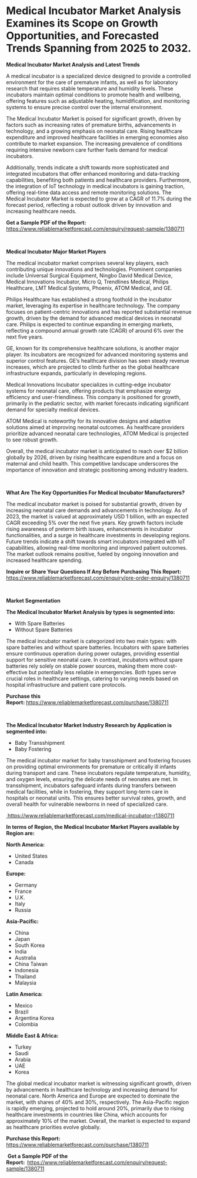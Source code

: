 <p><h1>Medical Incubator Market Analysis Examines its Scope on Growth Opportunities, and Forecasted Trends Spanning from 2025 to 2032.</h1></p><p><strong>Medical Incubator Market Analysis and Latest Trends</strong></p>
<p><p>A medical incubator is a specialized device designed to provide a controlled environment for the care of premature infants, as well as for laboratory research that requires stable temperature and humidity levels. These incubators maintain optimal conditions to promote health and wellbeing, offering features such as adjustable heating, humidification, and monitoring systems to ensure precise control over the internal environment.</p><p>The Medical Incubator Market is poised for significant growth, driven by factors such as increasing rates of premature births, advancements in technology, and a growing emphasis on neonatal care. Rising healthcare expenditure and improved healthcare facilities in emerging economies also contribute to market expansion. The increasing prevalence of conditions requiring intensive newborn care further fuels demand for medical incubators.</p><p>Additionally, trends indicate a shift towards more sophisticated and integrated incubators that offer enhanced monitoring and data-tracking capabilities, benefiting both patients and healthcare providers. Furthermore, the integration of IoT technology in medical incubators is gaining traction, offering real-time data access and remote monitoring solutions. The Medical Incubator Market is expected to grow at a CAGR of 11.7% during the forecast period, reflecting a robust outlook driven by innovation and increasing healthcare needs.</p></p>
<p><strong>Get a Sample PDF of the Report:&nbsp;</strong> <a href="https://www.reliablemarketforecast.com/enquiry/request-sample/1380711?utm_campaign=3194&utm_medium=2&utm_source=Github&utm_content=ia&utm_term=13042025&utm_id=medical-incubator">https://www.reliablemarketforecast.com/enquiry/request-sample/1380711</a></p>
<p>&nbsp;</p>
<p><strong>Medical Incubator Major Market Players</strong></p>
<p><p>The medical incubator market comprises several key players, each contributing unique innovations and technologies. Prominent companies include Universal Surgical Equipment, Ningbo David Medical Device, Medical Innovations Incubator, Micro Q, Trendlines Medical, Philips Healthcare, LMT Medical Systems, Phoenix, ATOM Medical, and GE.</p><p>Philips Healthcare has established a strong foothold in the incubator market, leveraging its expertise in healthcare technology. The company focuses on patient-centric innovations and has reported substantial revenue growth, driven by the demand for advanced medical devices in neonatal care. Philips is expected to continue expanding in emerging markets, reflecting a compound annual growth rate (CAGR) of around 6% over the next five years.</p><p>GE, known for its comprehensive healthcare solutions, is another major player. Its incubators are recognized for advanced monitoring systems and superior control features. GE’s healthcare division has seen steady revenue increases, which are projected to climb further as the global healthcare infrastructure expands, particularly in developing regions.</p><p>Medical Innovations Incubator specializes in cutting-edge incubator systems for neonatal care, offering products that emphasize energy efficiency and user-friendliness. This company is positioned for growth, primarily in the pediatric sector, with market forecasts indicating significant demand for specialty medical devices.</p><p>ATOM Medical is noteworthy for its innovative designs and adaptive solutions aimed at improving neonatal outcomes. As healthcare providers prioritize advanced neonatal care technologies, ATOM Medical is projected to see robust growth.</p><p>Overall, the medical incubator market is anticipated to reach over $2 billion globally by 2026, driven by rising healthcare expenditure and a focus on maternal and child health. This competitive landscape underscores the importance of innovation and strategic positioning among industry leaders.</p></p>
<p>&nbsp;</p>
<p><strong>What Are The Key Opportunities For Medical Incubator Manufacturers?</strong></p>
<p><p>The medical incubator market is poised for substantial growth, driven by increasing neonatal care demands and advancements in technology. As of 2023, the market is valued at approximately USD 1 billion, with an expected CAGR exceeding 5% over the next five years. Key growth factors include rising awareness of preterm birth issues, enhancements in incubator functionalities, and a surge in healthcare investments in developing regions. Future trends indicate a shift towards smart incubators integrated with IoT capabilities, allowing real-time monitoring and improved patient outcomes. The market outlook remains positive, fueled by ongoing innovation and increased healthcare spending.</p></p>
<p><strong>Inquire or Share Your Questions If Any Before Purchasing This Report:</strong> <a href="https://www.reliablemarketforecast.com/enquiry/pre-order-enquiry/1380711?utm_campaign=3194&utm_medium=2&utm_source=Github&utm_content=ia&utm_term=13042025&utm_id=medical-incubator">https://www.reliablemarketforecast.com/enquiry/pre-order-enquiry/1380711</a></p>
<p>&nbsp;</p>
<p><strong>Market Segmentation</strong></p>
<p><strong>The Medical Incubator Market Analysis by types is segmented into:</strong></p>
<p><ul><li>With Spare Batteries</li><li>Without Spare Batteries</li></ul></p>
<p><p>The medical incubator market is categorized into two main types: with spare batteries and without spare batteries. Incubators with spare batteries ensure continuous operation during power outages, providing essential support for sensitive neonatal care. In contrast, incubators without spare batteries rely solely on stable power sources, making them more cost-effective but potentially less reliable in emergencies. Both types serve crucial roles in healthcare settings, catering to varying needs based on hospital infrastructure and patient care protocols.</p></p>
<p><strong>Purchase this Report:&nbsp;</strong><a href="https://www.reliablemarketforecast.com/purchase/1380711?utm_campaign=3194&utm_medium=2&utm_source=Github&utm_content=ia&utm_term=13042025&utm_id=medical-incubator">https://www.reliablemarketforecast.com/purchase/1380711</a></p>
<p>&nbsp;</p>
<p><strong>The Medical Incubator Market Industry Research by Application is segmented into:</strong></p>
<p><ul><li>Baby Transshipment</li><li>Baby Fostering</li></ul></p>
<p><p>The medical incubator market for baby transshipment and fostering focuses on providing optimal environments for premature or critically ill infants during transport and care. These incubators regulate temperature, humidity, and oxygen levels, ensuring the delicate needs of neonates are met. In transshipment, incubators safeguard infants during transfers between medical facilities, while in fostering, they support long-term care in hospitals or neonatal units. This ensures better survival rates, growth, and overall health for vulnerable newborns in need of specialized care.</p></p>
<p><a href="https://www.reliablemarketforecast.com/medical-incubator-r1380711?utm_campaign=3194&utm_medium=2&utm_source=Github&utm_content=ia&utm_term=13042025&utm_id=medical-incubator">&nbsp;https://www.reliablemarketforecast.com/medical-incubator-r1380711</a></p>
<p><strong>In terms of Region, the Medical Incubator Market Players available by Region are:</strong></p>
<p>
    <p> <strong> North America: </strong>
        <ul>
            <li>United States</li>
            <li>Canada</li>
        </ul>
        </p> 
    <p> <strong> Europe: </strong>
        <ul>
            <li>Germany</li>
            <li>France</li>
            <li>U.K.</li>
            <li>Italy</li>
            <li>Russia</li>
        </ul>
        </p> 
    <p> <strong> Asia-Pacific: </strong>
        <ul>
            <li>China</li>
            <li>Japan</li>
            <li>South Korea</li>
            <li>India</li>
            <li>Australia</li>
            <li>China Taiwan</li>
            <li>Indonesia</li>
            <li>Thailand</li>
            <li>Malaysia</li>
        </ul>
        </p> 
    <p> <strong> Latin America: </strong>
        <ul>
            <li>Mexico</li>
            <li>Brazil</li>
            <li>Argentina Korea</li>
            <li>Colombia</li>
        </ul>
        </p> 
    <p> <strong> Middle East & Africa: </strong>
        <ul>
            <li>Turkey</li>
            <li>Saudi</li>
            <li>Arabia</li>
            <li>UAE</li>
            <li>Korea</li>
        </ul>
    </p>
    </p>
<p><p>The global medical incubator market is witnessing significant growth, driven by advancements in healthcare technology and increasing demand for neonatal care. North America and Europe are expected to dominate the market, with shares of 40% and 30%, respectively. The Asia-Pacific region is rapidly emerging, projected to hold around 20%, primarily due to rising healthcare investments in countries like China, which accounts for approximately 10% of the market. Overall, the market is expected to expand as healthcare priorities evolve globally.</p></p>
<p><strong>Purchase this Report: </strong><a href="https://www.reliablemarketforecast.com/purchase/1380711?utm_campaign=3194&utm_medium=2&utm_source=Github&utm_content=ia&utm_term=13042025&utm_id=medical-incubator">https://www.reliablemarketforecast.com/purchase/1380711</a></p>
<p>&nbsp;<strong>Get a Sample PDF of the Report:&nbsp;&nbsp;</strong><a href="https://www.reliablemarketforecast.com/enquiry/request-sample/1380711?utm_campaign=3194&utm_medium=2&utm_source=Github&utm_content=ia&utm_term=13042025&utm_id=medical-incubator">https://www.reliablemarketforecast.com/enquiry/request-sample/1380711</a></p>
<p><strong></strong></p>
<p><p></p><p></p><p></p></p>